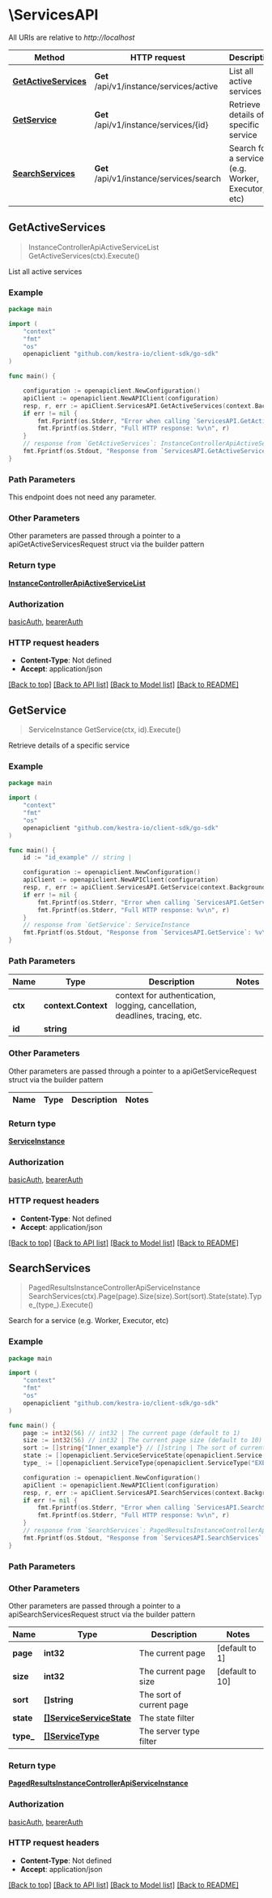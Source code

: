 # \ServicesAPI

All URIs are relative to *http://localhost*

Method | HTTP request | Description
------------- | ------------- | -------------
[**GetActiveServices**](ServicesAPI.md#GetActiveServices) | **Get** /api/v1/instance/services/active | List all active services
[**GetService**](ServicesAPI.md#GetService) | **Get** /api/v1/instance/services/{id} | Retrieve details of a specific service
[**SearchServices**](ServicesAPI.md#SearchServices) | **Get** /api/v1/instance/services/search | Search for a service (e.g. Worker, Executor, etc)



## GetActiveServices

> InstanceControllerApiActiveServiceList GetActiveServices(ctx).Execute()

List all active services



### Example

```go
package main

import (
	"context"
	"fmt"
	"os"
	openapiclient "github.com/kestra-io/client-sdk/go-sdk"
)

func main() {

	configuration := openapiclient.NewConfiguration()
	apiClient := openapiclient.NewAPIClient(configuration)
	resp, r, err := apiClient.ServicesAPI.GetActiveServices(context.Background()).Execute()
	if err != nil {
		fmt.Fprintf(os.Stderr, "Error when calling `ServicesAPI.GetActiveServices``: %v\n", err)
		fmt.Fprintf(os.Stderr, "Full HTTP response: %v\n", r)
	}
	// response from `GetActiveServices`: InstanceControllerApiActiveServiceList
	fmt.Fprintf(os.Stdout, "Response from `ServicesAPI.GetActiveServices`: %v\n", resp)
}
```

### Path Parameters

This endpoint does not need any parameter.

### Other Parameters

Other parameters are passed through a pointer to a apiGetActiveServicesRequest struct via the builder pattern


### Return type

[**InstanceControllerApiActiveServiceList**](InstanceControllerApiActiveServiceList.md)

### Authorization

[basicAuth](../README.md#basicAuth), [bearerAuth](../README.md#bearerAuth)

### HTTP request headers

- **Content-Type**: Not defined
- **Accept**: application/json

[[Back to top]](#) [[Back to API list]](../README.md#documentation-for-api-endpoints)
[[Back to Model list]](../README.md#documentation-for-models)
[[Back to README]](../README.md)


## GetService

> ServiceInstance GetService(ctx, id).Execute()

Retrieve details of a specific service



### Example

```go
package main

import (
	"context"
	"fmt"
	"os"
	openapiclient "github.com/kestra-io/client-sdk/go-sdk"
)

func main() {
	id := "id_example" // string | 

	configuration := openapiclient.NewConfiguration()
	apiClient := openapiclient.NewAPIClient(configuration)
	resp, r, err := apiClient.ServicesAPI.GetService(context.Background(), id).Execute()
	if err != nil {
		fmt.Fprintf(os.Stderr, "Error when calling `ServicesAPI.GetService``: %v\n", err)
		fmt.Fprintf(os.Stderr, "Full HTTP response: %v\n", r)
	}
	// response from `GetService`: ServiceInstance
	fmt.Fprintf(os.Stdout, "Response from `ServicesAPI.GetService`: %v\n", resp)
}
```

### Path Parameters


Name | Type | Description  | Notes
------------- | ------------- | ------------- | -------------
**ctx** | **context.Context** | context for authentication, logging, cancellation, deadlines, tracing, etc.
**id** | **string** |  | 

### Other Parameters

Other parameters are passed through a pointer to a apiGetServiceRequest struct via the builder pattern


Name | Type | Description  | Notes
------------- | ------------- | ------------- | -------------


### Return type

[**ServiceInstance**](ServiceInstance.md)

### Authorization

[basicAuth](../README.md#basicAuth), [bearerAuth](../README.md#bearerAuth)

### HTTP request headers

- **Content-Type**: Not defined
- **Accept**: application/json

[[Back to top]](#) [[Back to API list]](../README.md#documentation-for-api-endpoints)
[[Back to Model list]](../README.md#documentation-for-models)
[[Back to README]](../README.md)


## SearchServices

> PagedResultsInstanceControllerApiServiceInstance SearchServices(ctx).Page(page).Size(size).Sort(sort).State(state).Type_(type_).Execute()

Search for a service (e.g. Worker, Executor, etc)



### Example

```go
package main

import (
	"context"
	"fmt"
	"os"
	openapiclient "github.com/kestra-io/client-sdk/go-sdk"
)

func main() {
	page := int32(56) // int32 | The current page (default to 1)
	size := int32(56) // int32 | The current page size (default to 10)
	sort := []string{"Inner_example"} // []string | The sort of current page (optional)
	state := []openapiclient.ServiceServiceState{openapiclient.Service.ServiceState("CREATED")} // []ServiceServiceState | The state filter (optional)
	type_ := []openapiclient.ServiceType{openapiclient.ServiceType("EXECUTOR")} // []ServiceType | The server type filter (optional)

	configuration := openapiclient.NewConfiguration()
	apiClient := openapiclient.NewAPIClient(configuration)
	resp, r, err := apiClient.ServicesAPI.SearchServices(context.Background()).Page(page).Size(size).Sort(sort).State(state).Type_(type_).Execute()
	if err != nil {
		fmt.Fprintf(os.Stderr, "Error when calling `ServicesAPI.SearchServices``: %v\n", err)
		fmt.Fprintf(os.Stderr, "Full HTTP response: %v\n", r)
	}
	// response from `SearchServices`: PagedResultsInstanceControllerApiServiceInstance
	fmt.Fprintf(os.Stdout, "Response from `ServicesAPI.SearchServices`: %v\n", resp)
}
```

### Path Parameters



### Other Parameters

Other parameters are passed through a pointer to a apiSearchServicesRequest struct via the builder pattern


Name | Type | Description  | Notes
------------- | ------------- | ------------- | -------------
 **page** | **int32** | The current page | [default to 1]
 **size** | **int32** | The current page size | [default to 10]
 **sort** | **[]string** | The sort of current page | 
 **state** | [**[]ServiceServiceState**](ServiceServiceState.md) | The state filter | 
 **type_** | [**[]ServiceType**](ServiceType.md) | The server type filter | 

### Return type

[**PagedResultsInstanceControllerApiServiceInstance**](PagedResultsInstanceControllerApiServiceInstance.md)

### Authorization

[basicAuth](../README.md#basicAuth), [bearerAuth](../README.md#bearerAuth)

### HTTP request headers

- **Content-Type**: Not defined
- **Accept**: application/json

[[Back to top]](#) [[Back to API list]](../README.md#documentation-for-api-endpoints)
[[Back to Model list]](../README.md#documentation-for-models)
[[Back to README]](../README.md)

